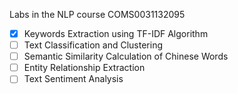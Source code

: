 Labs in the NLP course COMS0031132095
- [x] Keywords Extraction using TF-IDF Algorithm
- [ ] Text Classification and Clustering
- [ ] Semantic Similarity Calculation of Chinese Words
- [ ] Entity Relationship Extraction
- [ ] Text Sentiment Analysis
